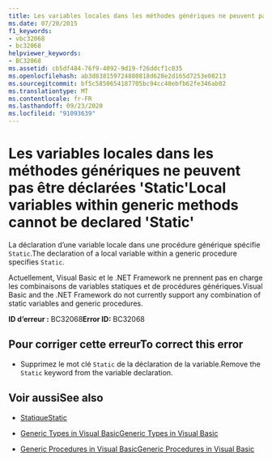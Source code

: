 ```yaml
---
title: Les variables locales dans les méthodes génériques ne peuvent pas être déclarées 'Static'
ms.date: 07/20/2015
f1_keywords:
- vbc32068
- bc32068
helpviewer_keywords:
- BC32068
ms.assetid: cb5df484-76f9-4092-9d19-f26ddcf1c035
ms.openlocfilehash: ab3d838159724880818d628e2d165d7253e08213
ms.sourcegitcommit: bf5c5850654187705bc94cc40ebfb62fe346ab02
ms.translationtype: MT
ms.contentlocale: fr-FR
ms.lasthandoff: 09/23/2020
ms.locfileid: "91093639"
---
```

# <a name="local-variables-within-generic-methods-cannot-be-declared-static"></a><span data-ttu-id="daed1-102">Les variables locales dans les méthodes génériques ne peuvent pas être déclarées 'Static'</span><span class="sxs-lookup"><span data-stu-id="daed1-102">Local variables within generic methods cannot be declared 'Static'</span></span>

<span data-ttu-id="daed1-103">La déclaration d’une variable locale dans une procédure générique spécifie `Static`.</span><span class="sxs-lookup"><span data-stu-id="daed1-103">The declaration of a local variable within a generic procedure specifies `Static`.</span></span>  
  
 <span data-ttu-id="daed1-104">Actuellement, Visual Basic et le .NET Framework ne prennent pas en charge les combinaisons de variables statiques et de procédures génériques.</span><span class="sxs-lookup"><span data-stu-id="daed1-104">Visual Basic and the .NET Framework do not currently support any combination of static variables and generic procedures.</span></span>  
  
 <span data-ttu-id="daed1-105">**ID d’erreur :** BC32068</span><span class="sxs-lookup"><span data-stu-id="daed1-105">**Error ID:** BC32068</span></span>  
  
## <a name="to-correct-this-error"></a><span data-ttu-id="daed1-106">Pour corriger cette erreur</span><span class="sxs-lookup"><span data-stu-id="daed1-106">To correct this error</span></span>  
  
- <span data-ttu-id="daed1-107">Supprimez le mot clé `Static` de la déclaration de la variable.</span><span class="sxs-lookup"><span data-stu-id="daed1-107">Remove the `Static` keyword from the variable declaration.</span></span>  
  
## <a name="see-also"></a><span data-ttu-id="daed1-108">Voir aussi</span><span class="sxs-lookup"><span data-stu-id="daed1-108">See also</span></span>

- [<span data-ttu-id="daed1-109">Statique</span><span class="sxs-lookup"><span data-stu-id="daed1-109">Static</span></span>](../language-reference/modifiers/static.md)

- [<span data-ttu-id="daed1-110">Generic Types in Visual Basic</span><span class="sxs-lookup"><span data-stu-id="daed1-110">Generic Types in Visual Basic</span></span>](../programming-guide/language-features/data-types/generic-types.md)
- [<span data-ttu-id="daed1-111">Generic Procedures in Visual Basic</span><span class="sxs-lookup"><span data-stu-id="daed1-111">Generic Procedures in Visual Basic</span></span>](../programming-guide/language-features/data-types/generic-procedures.md)
